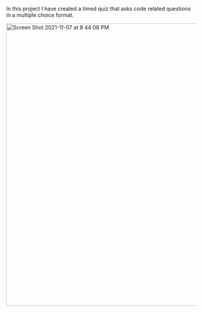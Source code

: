 In this project I have created a timed quiz that asks code related questions in a multiple choice format. 

<img width="753" alt="Screen Shot 2021-11-07 at 8 44 08 PM" src="https://user-images.githubusercontent.com/90261987/140676188-472fa732-b875-423b-a8cd-fc6b51dc03a1.png">
